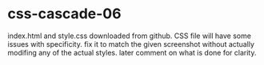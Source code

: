 # css-cascade-06
index.html and style.css downloaded from github.
CSS file will have some issues with specificity.
fix it to match the given screenshot without actually modifing any of the actual styles.
later comment on what is done for clarity.

